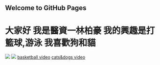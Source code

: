 ## Welcome to GitHub Pages
<h1>
  大家好 我是醫資一林柏豪
  我的興趣是打籃球,游泳
  我喜歡狗和貓
  </h1>
    
   <img src="http://mouse.latercera.com/wp-content/uploads/2017/02/Slam-Dunk-900x599.jpg"/>
   <img src="https://tse4.mm.bing.net/th?id=OIP.ALUPtEzf0WyjybvGfDSC-gHaEo&pid=15.1&P=0&w=273&h=171"/>
   <a href ="https://www.youtube.com/watch?v=9dNS7Bv0_qQ">basketball video</a>
   <a href ="https://www.youtube.com/watch?v=JuQLtbBZKxg">cats&dogs video</a>
    
  
